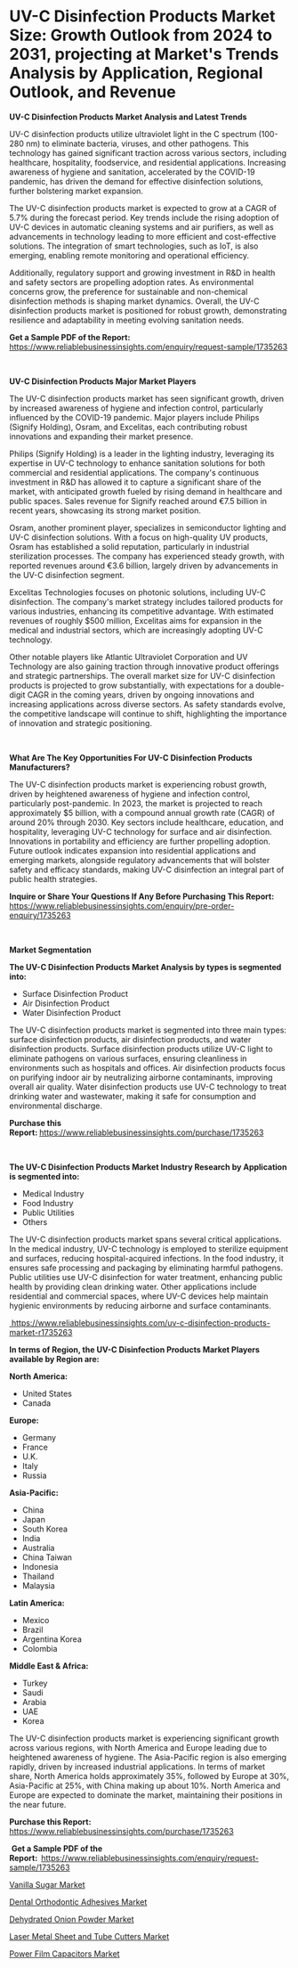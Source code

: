 <p><h1>UV-C Disinfection Products Market Size: Growth Outlook from 2024 to 2031, projecting at Market's Trends Analysis by Application, Regional Outlook, and Revenue</h1></p><p><strong>UV-C Disinfection Products Market Analysis and Latest Trends</strong></p>
<p><p>UV-C disinfection products utilize ultraviolet light in the C spectrum (100-280 nm) to eliminate bacteria, viruses, and other pathogens. This technology has gained significant traction across various sectors, including healthcare, hospitality, foodservice, and residential applications. Increasing awareness of hygiene and sanitation, accelerated by the COVID-19 pandemic, has driven the demand for effective disinfection solutions, further bolstering market expansion.</p><p>The UV-C disinfection products market is expected to grow at a CAGR of 5.7% during the forecast period. Key trends include the rising adoption of UV-C devices in automatic cleaning systems and air purifiers, as well as advancements in technology leading to more efficient and cost-effective solutions. The integration of smart technologies, such as IoT, is also emerging, enabling remote monitoring and operational efficiency.</p><p>Additionally, regulatory support and growing investment in R&D in health and safety sectors are propelling adoption rates. As environmental concerns grow, the preference for sustainable and non-chemical disinfection methods is shaping market dynamics. Overall, the UV-C disinfection products market is positioned for robust growth, demonstrating resilience and adaptability in meeting evolving sanitation needs.</p></p>
<p><strong>Get a Sample PDF of the Report:&nbsp;</strong> <a href="https://www.reliablebusinessinsights.com/enquiry/request-sample/1735263?utm_campaign=1094&utm_medium=2&utm_source=Github&utm_content=ia&utm_term=08102024&utm_id=uv-c-disinfection-products">https://www.reliablebusinessinsights.com/enquiry/request-sample/1735263</a></p>
<p>&nbsp;</p>
<p><strong>UV-C Disinfection Products Major Market Players</strong></p>
<p><p>The UV-C disinfection products market has seen significant growth, driven by increased awareness of hygiene and infection control, particularly influenced by the COVID-19 pandemic. Major players include Philips (Signify Holding), Osram, and Excelitas, each contributing robust innovations and expanding their market presence.</p><p>Philips (Signify Holding) is a leader in the lighting industry, leveraging its expertise in UV-C technology to enhance sanitation solutions for both commercial and residential applications. The company's continuous investment in R&D has allowed it to capture a significant share of the market, with anticipated growth fueled by rising demand in healthcare and public spaces. Sales revenue for Signify reached around €7.5 billion in recent years, showcasing its strong market position.</p><p>Osram, another prominent player, specializes in semiconductor lighting and UV-C disinfection solutions. With a focus on high-quality UV products, Osram has established a solid reputation, particularly in industrial sterilization processes. The company has experienced steady growth, with reported revenues around €3.6 billion, largely driven by advancements in the UV-C disinfection segment.</p><p>Excelitas Technologies focuses on photonic solutions, including UV-C disinfection. The company's market strategy includes tailored products for various industries, enhancing its competitive advantage. With estimated revenues of roughly $500 million, Excelitas aims for expansion in the medical and industrial sectors, which are increasingly adopting UV-C technology.</p><p>Other notable players like Atlantic Ultraviolet Corporation and UV Technology are also gaining traction through innovative product offerings and strategic partnerships. The overall market size for UV-C disinfection products is projected to grow substantially, with expectations for a double-digit CAGR in the coming years, driven by ongoing innovations and increasing applications across diverse sectors. As safety standards evolve, the competitive landscape will continue to shift, highlighting the importance of innovation and strategic positioning.</p></p>
<p>&nbsp;</p>
<p><strong>What Are The Key Opportunities For UV-C Disinfection Products Manufacturers?</strong></p>
<p><p>The UV-C disinfection products market is experiencing robust growth, driven by heightened awareness of hygiene and infection control, particularly post-pandemic. In 2023, the market is projected to reach approximately $5 billion, with a compound annual growth rate (CAGR) of around 20% through 2030. Key sectors include healthcare, education, and hospitality, leveraging UV-C technology for surface and air disinfection. Innovations in portability and efficiency are further propelling adoption. Future outlook indicates expansion into residential applications and emerging markets, alongside regulatory advancements that will bolster safety and efficacy standards, making UV-C disinfection an integral part of public health strategies.</p></p>
<p><strong>Inquire or Share Your Questions If Any Before Purchasing This Report:</strong> <a href="https://www.reliablebusinessinsights.com/enquiry/pre-order-enquiry/1735263?utm_campaign=1094&utm_medium=2&utm_source=Github&utm_content=ia&utm_term=08102024&utm_id=uv-c-disinfection-products">https://www.reliablebusinessinsights.com/enquiry/pre-order-enquiry/1735263</a></p>
<p>&nbsp;</p>
<p><strong>Market Segmentation</strong></p>
<p><strong>The UV-C Disinfection Products Market Analysis by types is segmented into:</strong></p>
<p><ul><li>Surface Disinfection Product</li><li>Air Disinfection Product</li><li>Water Disinfection Product</li></ul></p>
<p><p>The UV-C disinfection products market is segmented into three main types: surface disinfection products, air disinfection products, and water disinfection products. Surface disinfection products utilize UV-C light to eliminate pathogens on various surfaces, ensuring cleanliness in environments such as hospitals and offices. Air disinfection products focus on purifying indoor air by neutralizing airborne contaminants, improving overall air quality. Water disinfection products use UV-C technology to treat drinking water and wastewater, making it safe for consumption and environmental discharge.</p></p>
<p><strong>Purchase this Report:&nbsp;</strong><a href="https://www.reliablebusinessinsights.com/purchase/1735263?utm_campaign=1094&utm_medium=2&utm_source=Github&utm_content=ia&utm_term=08102024&utm_id=uv-c-disinfection-products">https://www.reliablebusinessinsights.com/purchase/1735263</a></p>
<p>&nbsp;</p>
<p><strong>The UV-C Disinfection Products Market Industry Research by Application is segmented into:</strong></p>
<p><ul><li>Medical Industry</li><li>Food Industry</li><li>Public Utilities</li><li>Others</li></ul></p>
<p><p>The UV-C disinfection products market spans several critical applications. In the medical industry, UV-C technology is employed to sterilize equipment and surfaces, reducing hospital-acquired infections. In the food industry, it ensures safe processing and packaging by eliminating harmful pathogens. Public utilities use UV-C disinfection for water treatment, enhancing public health by providing clean drinking water. Other applications include residential and commercial spaces, where UV-C devices help maintain hygienic environments by reducing airborne and surface contaminants.</p></p>
<p><a href="https://www.reliablebusinessinsights.com/uv-c-disinfection-products-market-r1735263?utm_campaign=1094&utm_medium=2&utm_source=Github&utm_content=ia&utm_term=08102024&utm_id=uv-c-disinfection-products">&nbsp;https://www.reliablebusinessinsights.com/uv-c-disinfection-products-market-r1735263</a></p>
<p><strong>In terms of Region, the UV-C Disinfection Products Market Players available by Region are:</strong></p>
<p>
    <p> <strong> North America: </strong>
        <ul>
            <li>United States</li>
            <li>Canada</li>
        </ul>
        </p> 
    <p> <strong> Europe: </strong>
        <ul>
            <li>Germany</li>
            <li>France</li>
            <li>U.K.</li>
            <li>Italy</li>
            <li>Russia</li>
        </ul>
        </p> 
    <p> <strong> Asia-Pacific: </strong>
        <ul>
            <li>China</li>
            <li>Japan</li>
            <li>South Korea</li>
            <li>India</li>
            <li>Australia</li>
            <li>China Taiwan</li>
            <li>Indonesia</li>
            <li>Thailand</li>
            <li>Malaysia</li>
        </ul>
        </p> 
    <p> <strong> Latin America: </strong>
        <ul>
            <li>Mexico</li>
            <li>Brazil</li>
            <li>Argentina Korea</li>
            <li>Colombia</li>
        </ul>
        </p> 
    <p> <strong> Middle East & Africa: </strong>
        <ul>
            <li>Turkey</li>
            <li>Saudi</li>
            <li>Arabia</li>
            <li>UAE</li>
            <li>Korea</li>
        </ul>
    </p>
    </p>
<p><p>The UV-C disinfection products market is experiencing significant growth across various regions, with North America and Europe leading due to heightened awareness of hygiene. The Asia-Pacific region is also emerging rapidly, driven by increased industrial applications. In terms of market share, North America holds approximately 35%, followed by Europe at 30%, Asia-Pacific at 25%, with China making up about 10%. North America and Europe are expected to dominate the market, maintaining their positions in the near future.</p></p>
<p><strong>Purchase this Report: </strong><a href="https://www.reliablebusinessinsights.com/purchase/1735263?utm_campaign=1094&utm_medium=2&utm_source=Github&utm_content=ia&utm_term=08102024&utm_id=uv-c-disinfection-products">https://www.reliablebusinessinsights.com/purchase/1735263</a></p>
<p>&nbsp;<strong>Get a Sample PDF of the Report:&nbsp;&nbsp;</strong><a href="https://www.reliablebusinessinsights.com/enquiry/request-sample/1735263?utm_campaign=1094&utm_medium=2&utm_source=Github&utm_content=ia&utm_term=08102024&utm_id=uv-c-disinfection-products">https://www.reliablebusinessinsights.com/enquiry/request-sample/1735263</a></p>
<p><strong></strong></p>
<p><p><a href="https://issuu.com/reportprime-2/docs/vanilla-sugar-market-size-2030.pptx_e9466b91b6d31f?utm_campaign=1094&utm_medium=2&utm_source=Github&utm_content=ia&utm_term=08102024&utm_id=uv-c-disinfection-products">Vanilla Sugar Market</a></p><p><a href="https://github.com/cyndyeisoamsden/Market-Research-Report-List-1/blob/main/dental-orthodontic-adhesives-market.md?utm_campaign=1094&utm_medium=2&utm_source=Github&utm_content=ia&utm_term=08102024&utm_id=uv-c-disinfection-products">Dental Orthodontic Adhesives Market</a></p><p><a href="https://issuu.com/reportprime-2/docs/dehydrated-onion-powder-market-size_258cca7142619e?utm_campaign=1094&utm_medium=2&utm_source=Github&utm_content=ia&utm_term=08102024&utm_id=uv-c-disinfection-products">Dehydrated Onion Powder Market</a></p><p><a href="https://github.com/LoretaDushku585/Market-Research-Report-List-1/blob/main/laser-metal-sheet-and-tube-cutters-market.md?utm_campaign=1094&utm_medium=2&utm_source=Github&utm_content=ia&utm_term=08102024&utm_id=uv-c-disinfection-products">Laser Metal Sheet and Tube Cutters Market</a></p><p><a href="https://www.linkedin.com/pulse/power-film-capacitors-market-global-regional-analysis-igvbe?utm_campaign=1094&utm_medium=2&utm_source=Github&utm_content=ia&utm_term=08102024&utm_id=uv-c-disinfection-products">Power Film Capacitors Market</a></p></p>
